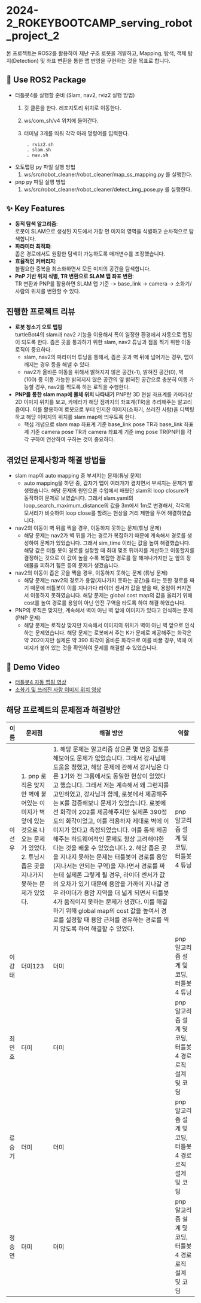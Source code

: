 # 2024-2_ROKEYBOOTCAMP_serving_robot_project_2
본 프로젝트는 ROS2를 활용하여 재난 구조 로봇을 개발하고, Mapping, 탐색, 객체 탐지(Detection) 및 좌표 변환을 통한 맵 반영을 구현하는 것을 목표로 합니다.

## 🚀 Use ROS2 Package
- 터틀봇4를 실행할 준비 (Slam, nav2, rviz2 실행 방법)
  1. 깃 클론을 한다. 레포지토리 위치로 이동한다.
  2. ws/com_sh/v4 위치에 들어간다.
  3. 터미널 3개를 띄워 각각 아래 명령어를 입력한다.

          . rviz2.sh  
          . slam.sh 
          . nav.sh  

- 오토맵핑 py 파일 실행 방법<br/>
  1. ws/src/robot_cleaner/robot_cleaner/map_ss_mapping.py 를 실행한다.<br/>
- pnp py 파일 실행 방법<br/>
  1. ws/src/robot_cleaner/robot_cleaner/detect_img_pose.py 를 실행한다.<br/>
## ✨ Key Features

- **동적 탐색 알고리즘**:  <br/>
  로봇이 SLAM으로 생성된 지도에서 가장 먼 미지의 영역을 식별하고 순차적으로 탐색합니다.
- **파라미터 최적화**:  <br/>
  좁은 경로에서도 원활한 탐색이 가능하도록 매개변수를 조정했습니다.
- **효율적인 커버리지**:  <br/>
  불필요한 중복을 최소화하면서 모든 미지의 공간을 탐색합니다.
- **PnP 기반 위치 식별, TR 변환으로 SLAM 맵 좌표 변환**: <br/>
  TR 변환과 PNP를 활용하면 SLAM 맵 기준 -> base_link → camera → 소화기/사람의 위치를 변환할 수 있다.

## 진행한 프로젝트 리뷰
 - **로봇 청소기 오토 맵핑** <br/>
   turtleBot4의 slam과 nav2 기능을 이용해서 폭이 일정한 환경에서 자동으로 맵핑이 되도록 한다. 좁은 곳을 통과하기 위한 slam, nav2 튜닝과 점을 찍기 위한 이동 로직이 중요하다.
   <br/>
    - slam, nav2의 파라미터 튜닝을 통해서, 좁은 곳과 벽 뒤에 넘어가는 경우, 맵이 깨지는 경우 등을 해낼 수 있다. <br/>
    - nav2가 올바른 이동을 위해서 밝혀지지 않은 공간(-1), 밝혀진 공간(0), 벽(100) 중 이동 가능한 밝혀지지 않은 공간의 옆 밝혀진 공간으로 충분히 이동 가능할 경우, nav2를 찍도록 하는 로직을 수행한다. <br/>
 - **PNP를 통한 slam map에 물체 위치 나타내기**
   PNP란 3D 현실 좌표계를 카메라상 2D 이미지 위치를 보고, 카메라가 해당 점까지의 좌표계(TR)을 추리해주는 알고리즘이다. 이를 활용하여 로봇으로 부터 인지한 이미지(소화기, 쓰러진 사람)을 디텍팅하고 해당 이미지의 위치를 slam map에 띄우도록 한다.
   - 핵심 개념으로 slam map 좌표계 기준 base_link pose TR과 base_link 좌표계 기준 camera pose TR과 camera 좌표계 기준 img pose TR(PNP)를 각각 구하여 연산하여 구하는 것이 중요하다. 

## 겪었던 문제사항과 해결 방법들
  - slam map이 auto mapping 중 부셔지는 문제(튜닝 문제)
    - auto mapping을 하던 중, 갑자기 맵이 여러개가 곂치면서 부셔지는 문제가 발생했습니다. 해당 문제의 원인으론 수업에서 배웠던 slam의 loop closure가 동작하여 문제로 보였습니다. 그래서 slam.yaml의 loop_search_maximum_distance의 값을 3m에서 1m로 변경해서, 각각의 모서리가 비슷하여 loop close를 할려는 현상을 거리 제한을 두어 해결하였습니다.
  - nav2의 이동이 벽 뒤를 찍을 경우, 이동하지 못하는 문제(튜닝 문제)
    - 해당 문제는 nav2가 벽 뒤를 가는 경로가 복잡하기 때문에 계속해서 경로를 생성하여 문제가 있었습니다. 그래서 sim_time 이라는 값을 높여 해결했습니다. 해당 값은 터틀 봇이 경로를 설정할 때 최대 몇초 뒤까지를 계산하고 이동할지를 결정하는 것으로 이 값이 높을 수록 복잡한 경로를 잘 해쳐나가지만 눈 앞의 장애물을 피하기 힘든 등의 문제가 생겼습니다.
  - nav2의 이동이 좁은 곳을 찍을 경우, 이동하지 못하는 문제 (튜닝 문제)
    - 해당 문제는 nav2의 경로가 용암(지나가지 못하는 공간)을 타는 듯한 경로를 짜기 때문에 터틀봇이 이를 지나가다 라이더 센서가 값을 받을 때, 용암이 커지면서 이동하지 못하였습니다. 해당 문제는 global cost map의 값을 올리기 위해 cost를 높여 경로를 용암이 아닌 안전 구역을 타도록 하여 해결 하였습니다.
  - PNP의 로직은 맞지만, 계속해서 벽이 아닌 벽 앞에 이미지가 있다고 인식하는 문제 (PNP 문제)
    - 해당 문제는 로직상 맞지만 지속해서 이미지의 위치가 벽이 아닌 벽 앞으로 인식하는 문제였습니다. 해당 문제는 로봇에서 주는 K가 문제로 제공해주는 화각은 약 202이지만 실제론 약 390 화각이 올바른 화각으로 이를 바꿀 경우, 벽에 이미지가 붙어 있는 것을 확인하여 문제를 해결할 수 있었습니다.

## 🎥 Demo Video
- [터틀봇4 자동 맵핑 영상](https://youtu.be/OAdRA_p5VME)
- [소화기 및 쓰러진 사람 이미지 위치 영상](https://youtube.com/shorts/we-peWtMpCA?feature=share)

## 해당 프로젝트의 문제점과 해결방안
|이름|문제점|해결 방안|역할|
|---|---|---|---|
|이선우|1. pnp 로직은 맞지만 벽에 붙어있는 이미지가 벽 앞에 있는 것으로 나오는 문제가 있었다. 2. 튜닝시 좁은 곳을 지나가지 못하는 문제가 있었다.|1. 해당 문제는 알고리즘 상으론 몇 번을 검토를 해보아도 문제가 없었습니다. 그래서 강사님께 도움을 청했고, 해당 문제에 관해서 강사님은 다른 1기와 전 그룹에서도 동일한 현상이 있었다고 했습니다. 그래서 저는 계속해서 왜 그런지를 고민하였고, 강사님과 함께, 로봇에서 제공해주는 K를 검증해보니 문제가 있었습니다. 로봇에선 화각이 202를 제공해주지만 실제론 390정도의 화각이었고, 이를 적용하자 제대로 벽에 이미지가 있다고 측정되었습니다. 이를 통해 제공해주는 하드웨어적인 문제도 항상 고려해야한다는 것을 배울 수 있었습니다. 2. 해당 좁은 곳을 지나지 못하는 문제는 터틀봇이 경로를 용암(지나서는 안되는 구역)을 지나면서 경로를 짜는데 실제론 그렇게 될 경우, 라이더 센서가 값의 오차가 있기 때문에 용암을 가까이 지나갈 경우 라이더가 용암 지역을 더 넓게 되면서 터틀봇4가 움직이지 못하는 문제가 생겼다. 이를 해결하기 위해 global map의 cost 값을 높여서 경로를 설정할 때 용암 근처를 경유하는 경로를 찍지 않도록 하여 해결할 수 있었다.|pnp 알고리즘 설계 및 코딩, 터틀봇4 튜닝|
|이강태|더미123|더미|pnp 알고리즘 설계 및 코딩, 터틀봇4 튜닝|
|최민호|더미|더미|pnp 알고리즘 설계 및 코딩, 터틀봇4 경로 로직 설계 및 코딩|
|류승기|더미|더미|pnp 알고리즘 설계 및 코딩, 터틀봇4 경로 로직 설계 및 코딩|
|정승연|더미|더미|pnp 알고리즘 설계 및 코딩, 터틀봇4 경로 로직 설계 및 코딩|
